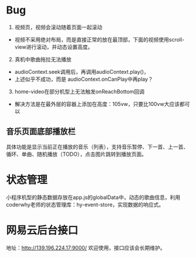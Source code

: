 # Bug
1. 视频页，视频会滚动随着页面一起滚动
  - 视频不采用绝对布局，而是直接正常的放在最顶部，下面的视频使用scroll-view进行滚动，并动态设置高度。
2. 真机中歌曲拖拉无法播放 
  - audioContext.seek调用后，再调用audioContext.play()，
  - 上述似乎不成功，而是 audioContext.onCanPlay中再play？
3. home-video在部分机型上无法触发onReachBottom回调
  - 解决方法是在最外层的容器上添加在高度：105vw，只要比100vw大应该都可以

## 音乐页面底部播放栏
具体功能是显示当前正在播放的音乐（列表），支持音乐暂停、下一首、上一首、循环、单曲、随机播放（TODO），点击图片跳转到播放页面。
 

# 状态管理
小程序机型的静态数据存放在app.js的globalData中，动态的歌曲信息，利用coderwhy老师的状态管理库：hy-event-store，实现数据的响应式。

# 网易云后台接口
地址：http://139.196.224.17:9000/
欢迎使用，接口应该会长期维护。
